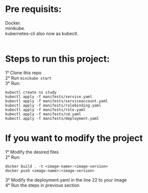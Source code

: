 # Pre requisits: <br>
Docker. <br>
minikube. <br>
kubernetes-cli also now as kubectl. <br>
<br>

# Steps to run this project: <br>
1° Clone this repo <br>
2° Run `minikube start` <br>
3° Run: <br>
```
kubectl create ns study
kubectl apply -f manifests/service.yaml
kubectl apply -f manifests/serviceaccount.yaml
kubectl apply -f manifests/rolebinding.yaml
kubectl apply -f manifests/role.yaml
kubectl apply -f manifests/cm.yaml
kubectl apply -f manifests/deployment.yaml
```

# If you want to modify the project
1° Modify the desired files <br>
2° Run: <br>
```
docker build . -t <image-name>:<image-version>
docker push <image-name>:<image-version>
```
3° Modify the deployment.yaml in the line 22 to your image <br>
4° Run the steps in previous section <br>